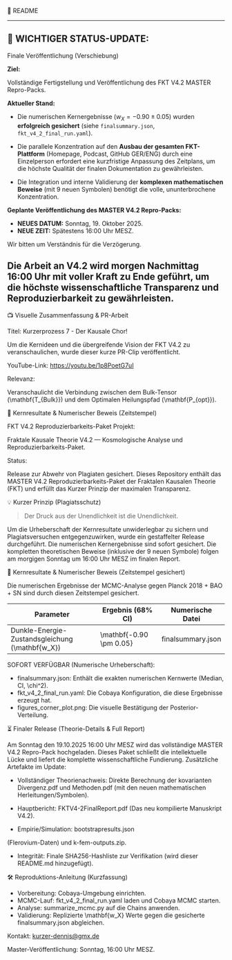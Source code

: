 📖 README

---
## 🚨 WICHTIGER STATUS-UPDATE: 

Finale Veröffentlichung (Verschiebung)


**Ziel:** 


Vollständige Fertigstellung und Veröffentlichung des FKT V4.2 MASTER Repro-Packs.

**Aktueller Stand:**

* Die numerischen Kernergebnisse ($w_X = -0.90 \pm 0.05$) wurden **erfolgreich gesichert** (siehe `finalsummary.json`, `fkt_v4_2_final_run.yaml`).

* Die parallele Konzentration auf den **Ausbau der gesamten FKT-Plattform** (Homepage, Podcast, GitHub GER/ENG) durch eine Einzelperson erfordert eine kurzfristige Anpassung des Zeitplans, um die höchste Qualität der finalen Dokumentation zu gewährleisten.

* Die Integration und interne Validierung der **komplexen mathematischen Beweise** 
(mit 9 neuen Symbolen) benötigt die volle, ununterbrochene Konzentration.

**Geplante Veröffentlichung des MASTER V4.2 Repro-Packs:**

* **NEUES DATUM:** Sonntag, 19. Oktober 2025.
* **NEUE ZEIT:** Spätestens 16:00 Uhr MESZ.

Wir bitten um Verständnis für die Verzögerung. 

Die Arbeit an V4.2 wird morgen Nachmittag 16:00 Uhr mit voller Kraft **zu Ende geführt**, um die höchste wissenschaftliche Transparenz und Reproduzierbarkeit zu gewährleisten.
---

​📺 Visuelle Zusammenfassung & PR-Arbeit

​Titel: Kurzerprozess 7 - Der Kausale Chor!

​Um die Kernideen und die übergreifende Vision der FKT V4.2 zu veranschaulichen, wurde dieser kurze PR-Clip veröffentlicht.

​YouTube-Link: https://youtu.be/1p8PoetG7uI

​Relevanz: 

Veranschaulicht die Verbindung zwischen dem Bulk-Tensor (\mathbf{T_{Bulk}}) und dem Optimalen Heilungspfad (\mathbf{P_{opt}}).

​🥇 Kernresultate & Numerischer Beweis (Zeitstempel)


FKT V4.2 Reproduzierbarkeits-Paket Projekt: 


Fraktale Kausale Theorie V4.2 — Kosmologische Analyse und Reproduzierbarkeits-Paket.


Status: 


Release zur Abwehr von Plagiaten gesichert.
Dieses Repository enthält das MASTER V4.2 Reproduzierbarkeits-Paket der Fraktalen Kausalen Theorie (FKT) und erfüllt das Kurzer Prinzip der maximalen Transparenz.



💡 Kurzer Prinzip (Plagiatsschutz)


> Der Druck aus der Unendlichkeit ist die Unendlichkeit.
> 


Um die Urheberschaft der Kernresultate unwiderlegbar zu sichern und Plagiatsversuchen entgegenzuwirken, wurde ein gestaffelter Release durchgeführt. Die numerischen Kernergebnisse sind sofort gesichert. Die kompletten theoretischen Beweise (inklusive der 9 neuen Symbole) folgen am morgigen Sonntag um 16:00 Uhr MESZ im finalen Report.


🥇 Kernresultate & Numerischer Beweis (Zeitstempel gesichert)


Die numerischen Ergebnisse der MCMC-Analyse gegen 
Planck 2018 + BAO + SN sind durch diesen Zeitstempel gesichert.


| Parameter | Ergebnis (68% CI) | Numerische Datei |
|---|---|---|
| Dunkle-Energie-Zustandsgleichung (\mathbf{w_X}) | \mathbf{-0.90 \pm 0.05} | finalsummary.json |


SOFORT VERFÜGBAR (Numerische Urheberschaft):
 * finalsummary.json: Enthält die exakten numerischen Kernwerte (Median, CI, \chi^2).
 * fkt_v4_2_final_run.yaml: Die Cobaya Konfiguration, die diese Ergebnisse erzeugt hat.
 * figures_corner_plot.png: Die visuelle Bestätigung der Posterior-Verteilung.


⏳ Finaler Release (Theorie-Details & Full Report)


Am Sonntag den 19.10.2025 16:00 Uhr MESZ wird das vollständige MASTER V4.2 Repro-Pack hochgeladen. 
Dieses Paket schließt die intellektuelle Lücke und liefert die komplette wissenschaftliche Fundierung.
Zusätzliche Artefakte im Update:


 * Vollständiger Theorienachweis: Direkte Berechnung der kovarianten Divergenz.pdf und Methoden.pdf (mit den neuen mathematischen Herleitungen/Symbolen).
 * Hauptbericht: FKTV4-2FinalReport.pdf (Das neu kompilierte Manuskript V4.2).


 * Empirie/Simulation: bootstrapresults.json 

(Flerovium-Daten) und k-fem-outputs.zip.
 * Integrität: Finale SHA256-Hashliste zur Verifikation (wird dieser README.md hinzugefügt).


🛠 Reproduktions-Anleitung (Kurzfassung)


 * Vorbereitung: Cobaya-Umgebung einrichten.
 * MCMC-Lauf: fkt_v4_2_final_run.yaml laden und Cobaya MCMC starten.
 * Analyse: summarize_mcmc.py auf die Chains anwenden.
 * Validierung: Replizierte \mathbf{w_X} Werte gegen die gesicherte finalsummary.json abgleichen.

Kontakt: kurzer-dennis@gmx.de

Master-Veröffentlichung: Sonntag, 16:00 Uhr MESZ.
